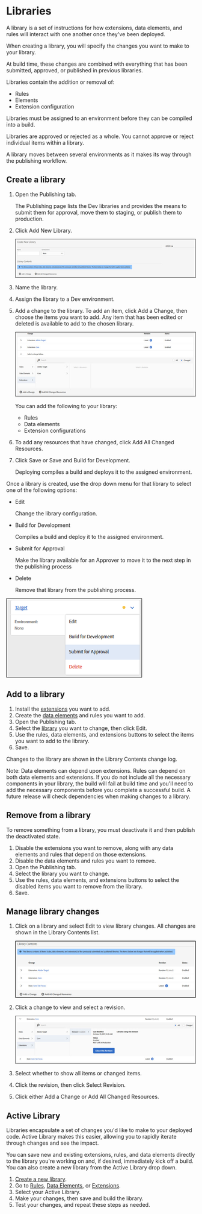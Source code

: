 # Libraries

A library is a set of instructions for how extensions, data elements, and rules will interact with one another once they've been deployed.

When creating a library, you will specify the changes you want to make to your library.

At build time, these changes are combined with everything that has been submitted, approved, or published in previous libraries.

Libraries contain the addition or removal of:

* Rules
* Elements
* Extension configuration

Libraries must be assigned to an environment before they can be compiled into a build.

Libraries are approved or rejected as a whole. You cannot approve or reject individual items within a library.

A library moves between several environments as it makes its way through the publishing workflow.

## Create a library

1. Open the Publishing tab.

   The Publishing page lists the Dev libraries and provides the means to submit them for approval, move them to staging, or publish them to production.

2. Click Add New Library.

   ![](../.gitbook/assets/library-create.jpg)

3. Name the library.
4. Assign the library to a Dev environment.
5. Add a change to the library. To add an item, click Add a Change, then choose the items you want to add. Any item that has been edited or deleted is available to add to the chosen library.

   ![](../.gitbook/assets/library-add-change.jpg)

   You can add the following to your library:

   * Rules
   * Data elements
   * Extension configurations

6. To add any resources that have changed, click Add All Changed Resources.
7. Click Save or Save and Build for Development.

   Deploying compiles a build and deploys it to the assigned environment.

Once a library is created, use the drop down menu for that library to select one of the following options:

* Edit

  Change the library configuration.

* Build for Development

  Compiles a build and deploy it to the assigned environment.

* Submit for Approval

  Make the library available for an Approver to move it to the next step in the publishing process

* Delete

  Remove that library from the publishing process.

![](../.gitbook/assets/library-menu.png)

## Add to a library

1. Install the [extensions](../managing-resources/extensions.md) you want to add.
2. Create the [data elements](../managing-resources/data-elements.md) and rules you want to add.
3. Open the Publishing tab.
4. Select the [library](libraries.md) you want to change, then click Edit.
5. Use the rules, data elements, and extensions buttons to select the items you want to add to the library.
6. Save.

Changes to the library are shown in the Library Contents change log.

Note: Data elements can depend upon extensions. Rules can depend on both data elements and extensions. If you do not include all the necessary components in your library, the build will fail at build time and you'll need to add the necessary components before you complete a successful build. A future release will check dependencies when making changes to a library.

## Remove from a library

To remove something from a library, you must deactivate it and then publish the deactivated state.

1. Disable the extensions you want to remove, along with any data elements and rules that depend on those extensions.
2. Disable the data elements and rules you want to remove.
3. Open the Publishing tab.
4. Select the library you want to change.
5. Use the rules, data elements, and extensions buttons to select the disabled items you want to remove from the library.
6. Save.

## Manage library changes

1. Click on a library and select Edit to view library changes. All changes are shown in the Library Contents list.

   ![](../.gitbook/assets/library-contents.jpg)

2. Click a change to view and select a revision.

   ![](../.gitbook/assets/library-contents-revision.jpg)

3. Select whether to show all items or changed items.
4. Click the revision, then click Select Revision.
5. Click either Add a Change or Add All Changed Resources.

## Active Library

Libraries encapsulate a set of changes you'd like to make to your deployed code. Active Library makes this easier, allowing you to rapidly iterate through changes and see the impact.

You can save new and existing extensions, rules, and data elements directly to the library you're working on and, if desired, immediately kick off a build. You can also create a new library from the Active Library drop down.

1. [Create a new library](libraries.md#create-a-library).
2. Go to [Rules](../managing-resources/rules.md), [Data Elements](../managing-resources/data-elements.md), or [Extensions](../managing-resources/extensions.md).
3. Select your Active Library.
4. Make your changes, then save and build the library.
5. Test your changes, and repeat these steps as needed.

